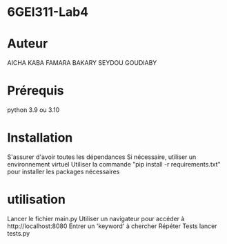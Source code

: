 # 6GEI311-Lab4

# Auteur 
AICHA KABA 
FAMARA BAKARY SEYDOU GOUDIABY

# Prérequis
python 3.9 ou 3.10

# Installation 

S'assurer d'avoir toutes les dépendances
Si nécessaire, utiliser un environnement virtuel
Utiliser la commande "pip install -r requirements.txt" pour installer les packages nécessaires

# utilisation
Lancer le fichier main.py
Utiliser un navigateur pour accéder à http://localhost:8080
Entrer un 'keyword' à chercher
Répéter
 Tests 
 lancer tests.py
 
